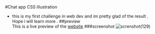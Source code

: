 #Chat app CSS illustration 

- this is my first challenge  in web dev and im pretty glad of the result . Hope i will learn more .
##preview  
This is a live preview of the [website]([https://github.com/amine-ok/Chat-app-CSS-illustration-solution](https://amine-ok.github.io/Chat-app-CSS-illustration-solution/))
###screenshot
![screnshot(129)]()
